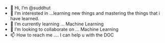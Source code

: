 - 👋 Hi, I’m @suddhut
- 👀 I’m interested in ...learning new things and mastering the things that i have learned.
- 🌱 I’m currently learning ... Machine Learning 
- 💞️ I’m looking to collaborate on ... Machine Learning 
- 📫 How to reach me .... I can help u with the DOC 

<!---
suddhut/suddhut is a  special  repository because its `README.md` (this file) appears on your GitHub profile.
You can click the Preview link to take a look at your changes.
--->
